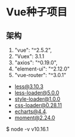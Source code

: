 # Vue种子项目

## 架构
1. "vue": "^2.5.2",
2. "Vuex": 3.1.1
3. "axios": "^0.19.0",
4. "element-ui": "^2.12.0"
5. "vue-router": "^3.0.1"

+ less@3.10.3
+ less-loader@5.0.0
+ style-loader@1.0.0
+ css-loader@0.28.11
+ echarts@4.4.
+ moment@2.24.0

$ node -v
v10.16.1
